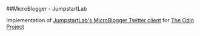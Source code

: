 ##MicroBlogger - JumpstartLab

Implementation of [JumpstartLab's MicroBlogger Twitter client](http://tutorials.jumpstartlab.com/projects/microblogger.html) for [The Odin Project](http://www.theodinproject.com/ruby-programming/ruby-on-the-web) 